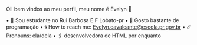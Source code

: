 Oii bem vindos ao meu perfil, meu nome é Evelyn 🤍

• 🫧 Sou estudante no Rui Barbosa E.F Lobato-pr
• 🩵 Gosto bastante de programação
• 🌀 How to reach me: Evelyn.cavalcante@escola.pr.gov.br
• ☄️ Pronouns: ela/dela
• 🖇️ desenvolvedora de HTML por enquanto 

  
